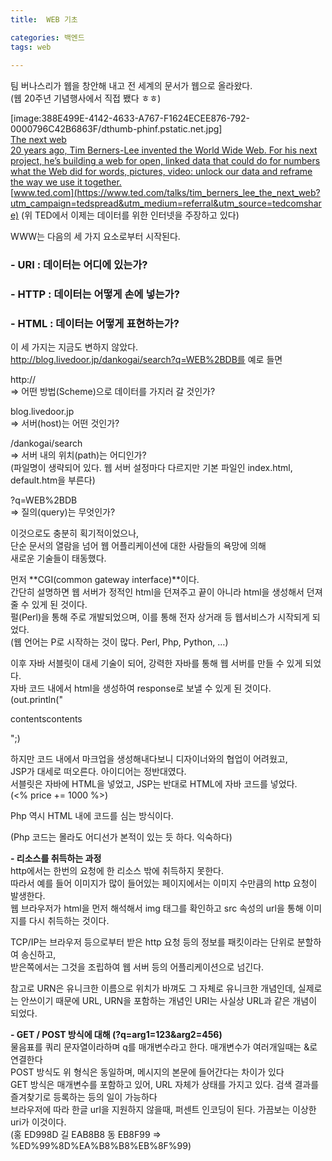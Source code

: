 ```yaml
---
title:  WEB 기초

categories: 백엔드 
tags: web
 
---
```


  
팀 버나스리가 웹을 창안해 내고 전 세계의 문서가 웹으로 올라왔다.  
(웹 20주년 기념행사에서 직접 뵀다 ㅎㅎ)  
   
[image:388E499E-4142-4633-A767-F1624ECEE876-792-0000796C42B6863F/dthumb-phinf.pstatic.net.jpg]  
  [The next web](https://www.ted.com/talks/tim_berners_lee_the_next_web?utm_campaign=tedspread&utm_medium=referral&utm_source=tedcomshare)   
   [20 years ago, Tim Berners-Lee invented the World Wide Web. For his next project, he’s building a web for open, linked data that could do for numbers what the Web did for words, pictures, video: unlock our data and reframe the way we use it together.](https://www.ted.com/talks/tim_berners_lee_the_next_web?utm_campaign=tedspread&utm_medium=referral&utm_source=tedcomshare)   
  [www.ted.com](https://www.ted.com/talks/tim_berners_lee_the_next_web?utm_campaign=tedspread&utm_medium=referral&utm_source=tedcomshare) (위 TED에서 이제는 데이터를 위한 인터넷을 주장하고 있다)  
   
WWW는 다음의 세 가지 요소로부터 시작된다.  
### - URI : 데이터는 어디에 있는가?  
  
### - HTTP : 데이터는 어떻게 손에 넣는가?  
  
### - HTML : 데이터는 어떻게 표현하는가?  
  
   
이 세 가지는 지금도 변하지 않았다.  
http://blog.livedoor.jp/dankogai/search?q=WEB%2BDB를 예로 들면  
   
http://  
=> 어떤 방법(Scheme)으로 데이터를 가지러 갈 것인가?  
   
blog.livedoor.jp  
=> 서버(host)는 어떤 것인가?  
   
/dankogai/search  
=> 서버 내의 위치(path)는 어디인가?  
(파일명이 생략되어 있다. 웹 서버 설정마다 다르지만 기본 파일인 index.html, default.htm을 부른다)  
   
?q=WEB%2BDB  
 => 질의(query)는 무엇인가?  
   
이것으로도 충분히 획기적이었으나,  
단순 문서의 열람을 넘어 웹 어플리케이션에 대한 사람들의 욕망에 의해  
새로운 기술들이 태동했다.  
   
먼저 **CGI(common gateway interface)**이다.  
간단히 설명하면 웹 서버가 정적인 html을 던져주고 끝이 아니라 html을 생성해서 던져줄 수 있게 된 것이다.  
펄(Perl)을 통해 주로 개발되었으며, 이를 통해 전자 상거래 등 웹서비스가 시작되게 되었다.  
(웹 언어는 P로 시작하는 것이 많다. Perl, Php, Python, …)  
   
이후 자바 서블릿이 대세 기술이 되어, 강력한 자바를 통해 웹 서버를 만들 수 있게 되었다.  
자바 코드 내에서 html을 생성하여 response로 보낼 수 있게 된 것이다.  
(out.println("<p>contentscontents</p>";)  
   
하지만 코드 내에서 마크업을 생성해내다보니 디자이너와의 협업이 어려웠고,  
JSP가 대세로 떠오른다. 아이디어는 정반대였다.  
서블릿은 자바에 HTML을 넣었고, JSP는 반대로 HTML에 자바 코드를 넣었다.  
(<% price += 1000 %>)  
   
Php 역시 HTML 내에 코드를 심는 방식이다.  
<? php  
    $arg1 = $_GET[‘arg1’;  
    $arg2 = $_GET[‘arg2’;  
    $result = $arg1 + $arg2;  
    echo htmlspecialchars($result);  
?>  
(Php 코드는 몰라도 어디선가 본적이 있는 듯 하다. 익숙하다)  
   
   
**- 리소스를 취득하는 과정**  
http에서는 한번의 요청에 한 리소스 밖에 취득하지 못한다.  
따라서 예를 들어 이미지가 많이 들어있는 페이지에서는 이미지 수만큼의 http 요청이 발생한다.  
웹 브라우저가 html을 먼저 해석해서 img 태그를 확인하고 src 속성의 url을 통해 이미지를 다시 취득하는 것이다.  
   
TCP/IP는 브라우저 등으로부터 받은 http 요청 등의 정보를 패킷이라는 단위로 분할하여 송신하고,  
받은쪽에서는 그것을 조립하여 웹 서버 등의 어플리케이션으로 넘긴다.  
   
참고로 URN은 유니크한 이름으로 위치가 바껴도 그 자체로 유니크한 개념인데, 실제로는 안쓰이기 때문에 URL, URN을 포함하는 개념인 URI는 사실상 URL과 같은 개념이 되었다.  
   
**- GET / POST 방식에 대해 (?q=arg1=123&arg2=456)**  
물음표를 쿼리 문자열이라하며 q를 매개변수라고 한다. 매개변수가 여러개일때는 &로 연결한다  
POST 방식도 위 형식은 동일하며, 메시지의 본문에 들어간다는 차이가 있다  
GET 방식은 매개변수를 포함하고 있어, URL 자체가 상태를 가지고 있다. 검색 결과를 즐겨찾기로 등록하는 등의 일이 가능하다  
브라우저에 따라 한글 url을 지원하지 않을때, 퍼센트 인코딩이 된다. 가끔보는 이상한 uri가 이것이다.  
(홍 ED998D 길 EAB8B8 동 EB8F99 => %ED%99%8D%EA%B8%B8%EB%8F%99)  
  
